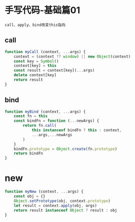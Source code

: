 # 手写代码-基础篇01



`call、apply、bind改变this指向`

## call

```javascript
function myCall (context, ...args) {
    context = (context ?? window) || new Object(context)
    const key = Symbol()
    context[key] = this
    const result = context[key](...args)
    delete context[key]
    return result
}
```



## bind

```javascript
function myBind (context, ...args) {
    const fn = this
    const bindFn = function (...newArgs) {
        return fn.call(
        	this instanceof bindFn ? this : context,
            ...args,...newArgs
        )
    }
    bindFn.prototype = Object.create(fn.prototype)
    return bindFn
}
```



# new

```javascript
function myNew (context, ...args) {
    const obj = {}
    Object.setPrototype(obj, context.prototype)
    let result = context.apply(obj, args)
    return result instanceof Object ? result : obj
}
```

